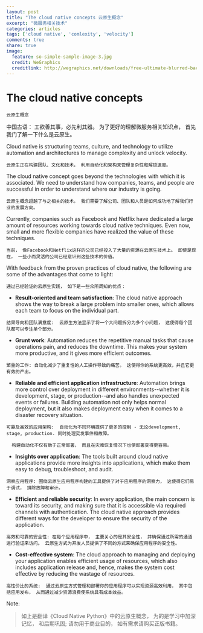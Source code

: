 ```yaml
---
layout: post
title: "The cloud native concepts 云原生概念"
excerpt: "微服务相关技术" 
categories: articles
tags: ['cloud native', 'comlexity', 'velocity']
comments: true
share: true
image:                                                                                                                                                                                                  
  feature: so-simple-sample-image-3.jpg
  credit: WeGraphics
  creditlink: http://wegraphics.net/downloads/free-ultimate-blurred-background-pack/
---   
```

      

# The cloud native concepts

```
云原生概念
```

中国古语： 工欲善其事，必先利其器。 为了更好的理解微服务相关知识点， 首先我门了解一下什么是云原生。 


Cloud native is structuring teams, culture, and technology to utilize automation and architectures to manage complexity and unlock velocity.
```
云原生正在构建团队、文化和技术， 利用自动化和架构来管理复杂性和解锁速度。 
```

The cloud native concept goes beyond the technologies with which it is associated. We need to understand how companies, teams, and people are successful in order to understand where our industry is going.
```
云原生概念超越了与之相关的技术。 我们需要了解公司、团队和人员是如何成功地了解我们行业的发展方向。 
```
Currently, companies such as Facebook and Netflix have dedicated a large amount of resources working towards cloud native techniques. Even now, small and more flexible companies have realized the value of these techniques.
```
当前， 像Facebook和Netflix这样的公司已经投入了大量的资源在云原生技术上。 即使是现在， 一些小而灵活的公司已经意识到这些技术的价值。 
```
With feedback from the proven practices of cloud native, the following are some of the advantages that come to light:
```
通过已经验证的云原生实践， 如下是一些众所周知的优点： 
```

- **Result-oriented and team satisfaction**: The cloud native approach shows the way to break a large problem into smaller ones, which allows each team to focus on the individual part.
```
结果导向和团队满意度:  云原生方法显示了将一个大问题拆分为多个小问题， 这使得每个团队都可以专注单个部分。 
```

- **Grunt work**: Automation reduces the repetitive manual tasks that cause operations pain, and reduces the downtime. This makes your system more productive, and it gives more efficient outcomes.
```
繁重的工作: 自动化减少了重复性的人工操作导致的痛苦。 这使得你的系统更高效，并且它更有效的产出。 
```

- **Reliable and efficient application infrastructure**: Automation brings more control over deployment in different environments--whether it is development, stage, or production--and also handles unexpected events or failures.
  Building automation not only helps normal deployment, but it also makes deployment easy when it comes to a disaster recovery situation.
```
可靠及高效的应用架构:  自动化为不同环境提供了更多的控制 - 无论development, stage, production. 同时处理突发事件和故障。 

  构建自动化不仅有助于正常部署， 而且在灾难恢复情况下也使部署变得更容易。 
```

- **Insights over application**: The tools built around cloud native applications provide more insights into applications, which make them easy to debug, troubleshoot, and audit.
```
洞察应用程序: 围绕云原生应用程序构建的工具提供了对于应用程序的洞察力， 这使得它们易于调试， 排除故障和审计。 
```

- **Efficient and reliable security**: In every application, the main concern is toward its security, and making sure that it is accessible via required channels with authentication. The cloud native approach provides different ways for the developer to ensure the security of the application.
```
高效和可靠的安全性: 在每个应用程序中， 主要关心的是其安全性， 并确保通过所需的通道进行验证来访问。 云原生方式为开发人员提供了不同的方式来确保应用程序的安全性。 
```
- **Cost-effective system**: The cloud approach to managing and deploying your application enables efficient usage of resources, which also includes application release and, hence, makes the system cost effective by reducing the wastage of resources. 
```
高性价比的系统:  通过云原生方式管理和部署你的应用程序可以实现资源高效利用， 其中包括应用发布， 从而通过减少资源浪费使系统具有成本效益。 
```

Note: 
> 如上是翻译《Cloud Native Python》中的云原生概念， 为的是学习中加深记忆， 和后期巩固; 请勿用于商业目的， 如有需求请购买正版书籍。 
